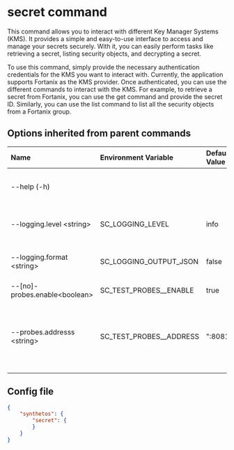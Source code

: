 # secret command

This command allows you to interact with different Key Manager Systems (KMS). It provides a simple and easy-to-use interface to access and manage your secrets securely. With it, you can easily perform tasks like retrieving a secret, listing security objects, and decrypting a secret.

To use this command, simply provide the necessary authentication credentials for the KMS you want to interact with. Currently, the application supports Fortanix as the KMS provider. Once authenticated, you can use the different commands to interact with the KMS. For example, to retrieve a secret from Fortanix, you can use the get command and provide the secret ID. Similarly, you can use the list command to list all the security objects from a Fortanix group.

## Options inherited from parent commands

| Name                           | Environment Variable       | Default Value | Description                                                              |
| :------------------------------| :--------------------------| :-------------| :------------------------------------------------------------------------|
| --help (-h)                    |                            |               | Display help for the specified command.                                  |
| --logging.level \<string>      | SC\_LOGGING\_LEVEL         | info          | Set the logging level (debug|info|warn|error|fatal)                      | 
| --logging.format \<string>     | SC\_LOGGING\_OUTPUT_JSON   | false         | If set the log output is formatted as a JSON                             |
| --[no]-probes.enable\<boolean> | SC\_TEST\_PROBES_\_ENABLE  | true          | Enable actuator?                                                         |
| --probes.addresss \<string>    | SC\_TEST\_PROBES_\_ADDRESS | ":8081"       | Actuator address on which the HTTP server will listen for health probes. |

## Config file

```json
{
    "synthetos": {
        "secret": {
        }
    }
}
```